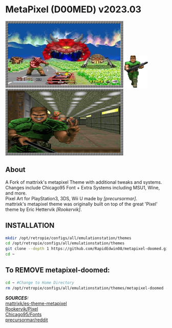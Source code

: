 # MetaPixel (D00MED) v2023.03
![screenshot1.jpg](https://raw.githubusercontent.com/RapidEdwin08/es-theme-metapixel-doomed/master/ports/screenshot1.jpg )
![console.png](https://raw.githubusercontent.com/RapidEdwin08/es-theme-metapixel-doomed/master/ports/console.png )
![screenshot2.jpg](https://raw.githubusercontent.com/RapidEdwin08/es-theme-metapixel-doomed/master/auto-favorites/screenshot2.jpg )  

About
-----

A Fork of mattrixk's metapixel Theme with additional tweaks and systems.  
Changes include Chicago95 Font + Extra Systems including MSU1, Wine, and more.  
Pixel Art for PlayStation3, 3DS, Wii U made by *[precursormar]*.  
mattrixk's metapixel theme was originally built on top of the great 'Pixel' theme by Eric Hettervik *[Rookervik]*.  

## INSTALLATION
```bash
mkdir /opt/retropie/configs/all/emulationstation/themes
cd /opt/retropie/configs/all/emulationstation/themes
git clone --depth 1 https://github.com/RapidEdwin08/metapixel-doomed.git
cd ~

```  

## To REMOVE metapixel-doomed:  
```bash
cd ~ #Change to Home Directory
rm /opt/retropie/configs/all/emulationstation/themes/metapixel-doomed -R -f #ALWAYS PROCEED WITH CAUTION USING rm .. -R -f
```

***SOURCES:***  
[mattrixk/es-theme-metapixel](https://github.com/mattrixk/es-theme-metapixel)  
[Rookervik/Pixel](https://github.com/RetroPie/es-theme-pixel)  
[Chicago95/Fonts](https://github.com/grassmunk/Chicago95/tree/master/Fonts/vga_font)  
[precursormar/reddit](https://www.reddit.com/r/emulation/comments/8tlyty/ive_updated_emulationstations_pixel_theme_by/)  
